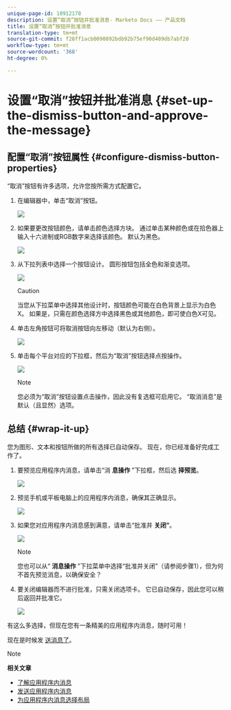 ```yaml
---
unique-page-id: 10912178
description: 设置“取消”按钮并批准消息- Marketo Docs —— 产品文档
title: 设置“取消”按钮并批准消息
translation-type: tm+mt
source-git-commit: f28ff1acb0090892bdb92b75ef90d489db7abf20
workflow-type: tm+mt
source-wordcount: '368'
ht-degree: 0%

---
```



# 设置“取消”按钮并批准消息 {#set-up-the-dismiss-button-and-approve-the-message}

## 配置“取消”按钮属性  {#configure-dismiss-button-properties}

“取消”按钮有许多选项，允许您按所需方式配置它。

1. 在编辑器中，单击“取消”按钮。

   ![](assets/image2016-5-9-10-3a23-3a37.png)

1. 如果要更改按钮颜色，请单击颜色选择方块。 通过单击某种颜色或在拾色器上输入十六进制或RGB数字来选择该颜色。 默认为黑色。

   ![](assets/image2016-5-9-10-3a33-3a17.png)

1. 从下拉列表中选择一个按钮设计。 圆形按钮包括全色和渐变选项。

   ![](assets/image2016-5-9-10-3a35-3a46.png)

   >[!CAUTION]
   >
   >当您从下拉菜单中选择其他设计时，按钮颜色可能在白色背景上显示为白色X。 如果是，只需在颜色选择方中选择黑色或其他颜色，即可使白色X可见。

1. 单击左角按钮可将取消按钮向左移动（默认为右侧）。

   ![](assets/image2016-5-9-10-3a39-3a5.png)

1. 单击每个平台对应的下拉框，然后为“取消”按钮选择点按操作。

   ![](assets/image2016-5-9-10-3a43-3a54.png)

   >[!NOTE]
   >
   >您必须为“取消”按钮设置点击操作，因此没有复选框可启用它。 “取消消息”是默认（且显然）选项。

## 总结 {#wrap-it-up}

您为图形、文本和按钮所做的所有选择已自动保存。 现在，你已经准备好完成工作了。

1. 要预览应用程序内消息，请单击“消 **息操作** ”下拉框，然后选 **择预览**。

   ![](assets/image2016-5-9-10-3a58-3a38.png)

1. 预览手机或平板电脑上的应用程序内消息，确保其正确显示。

   ![](assets/image2016-5-9-11-3a2-3a13.png)

1. 如果您对应用程序内消息感到满意，请单击“批准并 **关闭”**。

   ![](assets/image2016-5-9-11-3a8-3a52.png)

   >[!NOTE]
   >
   >您也可以从“ **消息操作** ”下拉菜单中选择“批准并关闭”（请参阅步骤1），但为何不首先预览消息，以确保安全？

1. 要关闭编辑器而不进行批准，只需关闭选项卡。 它已自动保存，因此您可以稍后返回并批准它。

   ![](assets/image2016-5-9-11-3a9-3a46.png)

有这么多选择，但现在您有一条精美的应用程序内消息，随时可用！

现在是时候发 [送消息了](http://docs.marketo.com/display/docs/send+your+in-app+message)。

>[!NOTE]
>
>**相关文章**
>
>* [了解应用程序内消息](../../../../product-docs/mobile-marketing/in-app-messages/understanding-in-app-messages.md)
>* [发送应用程序内消息](http://docs.marketo.com/display/docs/send+your+in-app+message)
>* [为应用程序内消息选择布局](choose-a-layout-for-your-in-app-message.md)

>



